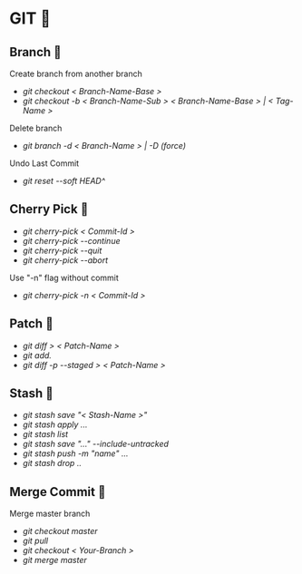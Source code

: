 
# GIT :rainbow: 

## Branch  :evergreen_tree:

Create branch from another branch

- *git checkout < Branch-Name-Base >*  
- *git checkout -b < Branch-Name-Sub > < Branch-Name-Base > | < Tag-Name >*  

Delete branch  
- *git branch -d < Branch-Name > | -D (force)*

Undo Last Commit 
- *git reset --soft HEAD^* 

## Cherry Pick  :cherries:
- *git cherry-pick < Commit-Id >*  
- *git cherry-pick --continue*  
- *git cherry-pick --quit*  
- *git cherry-pick --abort* 

Use "-n" flag without commit
- *git cherry-pick -n  < Commit-Id >*

## Patch  :jeans:
- *git diff > < Patch-Name >*
- *git add.*
- *git diff -p --staged >  < Patch-Name >*

## Stash  :briefcase:
- *git stash save "< Stash-Name >"*
- *git stash apply ...*
- *git stash list*
- *git stash save "..." --include-untracked*
- *git stash push -m "name" ...*
- *git stash drop ..*


## Merge Commit  :punch:
Merge master branch  
- *git checkout master*
- *git pull*
- *git checkout < Your-Branch >*
- *git merge master*
